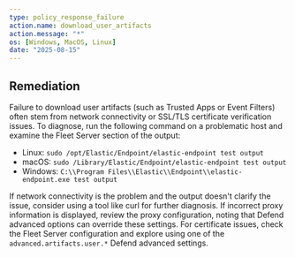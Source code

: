 ```yaml
---
type: policy_response_failure
action.name: download_user_artifacts
action.message: "*"
os: [Windows, MacOS, Linux]
date: "2025-08-15"
---
```


## Remediation
Failure to download user artifacts (such as Trusted Apps or Event Filters) often stem from network connectivity or SSL/TLS certificate verification issues. To diagnose, run the following command on a problematic host and examine the Fleet Server section of the output:
* Linux: `sudo /opt/Elastic/Endpoint/elastic-endpoint test output`
* macOS: `sudo /Library/Elastic/Endpoint/elastic-endpoint test output`
* Windows: `C:\\Program Files\\Elastic\\Endpoint\\elastic-endpoint.exe test output`

If network connectivity is the problem and the output doesn't clarify the issue, consider using a tool like curl for further diagnosis. If incorrect proxy information is displayed, review the proxy configuration, noting that Defend advanced options can override these settings. For certificate issues, check the Fleet Server configuration and explore using one of the `advanced.artifacts.user.*` Defend advanced settings.
